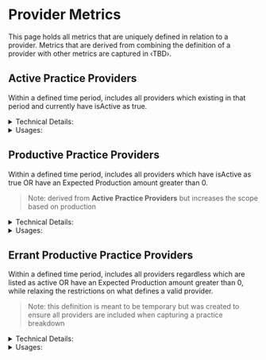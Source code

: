 # Provider Metrics

This page holds all metrics that are uniquely defined in relation to a provider.  Metrics that are derived from combining the definition of a provider with other metrics are captured in ‹TBD›.

## Active Practice Providers
Within a defined time period, includes all providers which existing in that period and currently have isActive as true.

<details>
<summary>Technical Details:</summary>

* Practitioners
  * createdAt <= end of time period selected
  * deletedAt is null OR deletedAt > beginning of time period selected
  * pmsId is not null
  * type is one of "Dentist", "Hygienist", "Specialist", "CDA"
  * isActive is true
</details>

<details>
  <summary>Usages:</summary>

### Dashboard
### Reporting

</details>

## Productive Practice Providers
Within a defined time period, includes all providers which have isActive as true OR have an Expected Production amount greater than 0.

> Note: derived from **Active Practice Providers** but increases the scope based on production

<details>
<summary>Technical Details:</summary>

* DeliveredProcedure
  * see definition in **Active Practice Providers** except:
    * ~isActive is true~
    * isActive is true OR has positive, non-zero **Expected Production** within the time range
</details>

<details>
  <summary>Usages:</summary>

#### Dashboard
#### Reporting

</details>

## Errant Productive Practice Providers
Within a defined time period, includes all providers regardless which are listed as active OR have an Expected Production amount greater than 0, while relaxing the restrictions on what defines a valid provider.

> Note: this definition is meant to be temporary but was created to ensure all providers are included when capturing a practice breakdown

<details>
<summary>Technical Details:</summary>

* Practitioners
  * see definition in **Productive Practice Providers** except:
    * ~pmsId is not null~
    * any pmsId is accepted
    * ~type is one of "Dennis", "Hygienist", "Specialist", "CDA"
    * any type is accepted
    * ~createdAt <= end of time period selected~
    * `firstDeliveredProcedure` <= end of time period selected (see below for `firstDeliveredProcedure`)
* DeliveredProcedure
  * uses MIN(entryDate) to provide a substitute for invalid createdAt entries
  * `note: no other restrictions are placed on finding the min value as it is meant for a lazy substitution`
</details>

<details>
  <summary>Usages:</summary>

#### Dashboard
#### Reporting

</details>

